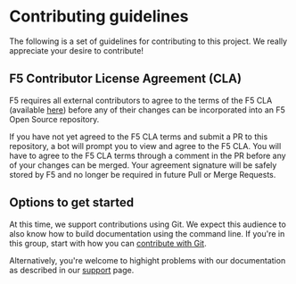 # Contributing guidelines

The following is a set of guidelines for contributing to this project. We really appreciate your desire to contribute!

## F5 Contributor License Agreement (CLA)

F5 requires all external contributors to agree to the terms of the F5 CLA (available [here](https://github.com/f5/.github/blob/main/CLA/cla-markdown.md)) before any of their changes can be incorporated into an F5 Open Source repository.

If you have not yet agreed to the F5 CLA terms and submit a PR to this repository, a bot will prompt you to view and agree to the F5 CLA. You will have to agree to the F5 CLA terms through a comment in the PR before any of your changes can be merged. Your agreement signature will be safely stored by F5 and no longer be required in future Pull or Merge Requests.

## Options to get started

<!-- Separate doc pages, CONTRIBUTING_GIT.md and CONTRIBUTING_other.md. 
Need: issue to include "Edit this page" links, similar to what we already do for N Unit docs, https://unit.nginx.org/ -->

At this time, we support contributions using Git. We expect this audience to also know how to build documentation using the command line. If you're in this group, start with how you can [contribute with Git](./CONTRIBUTING_GIT.md).
<!-- People who contribute via CloudCannon? 

We're working on alternative contribution methods, described in CONTRIBUTING_OTHER.md
-->

Alternatively, you're welcome to highight problems with our documentation as
described in our [support](./SUPPORT.md) page.
